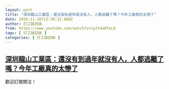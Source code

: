 ```yaml
---
layout: post
title: "深圳龍山工業區：還沒有到過年就沒有人，人都逃離了嗎？今年工廠真的太慘了"
date: 2020-11-26T13:39:12.000Z
author: 打工妹四妹
from: https://www.youtube.com/watch?v=lpJt4aKToL8
tags: [ 打工妹四妹 ]
categories: [ 打工妹四妹 ]
---
```

<!--1606397952000-->
[深圳龍山工業區：還沒有到過年就沒有人，人都逃離了嗎？今年工廠真的太慘了](https://www.youtube.com/watch?v=lpJt4aKToL8)
------

<div>
歡迎訂閱關注！
</div>
